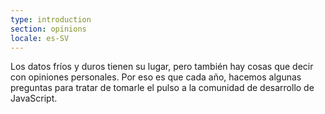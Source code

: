 ```yaml
---
type: introduction
section: opinions
locale: es-SV
---
```

 Los datos fríos y duros tienen su lugar, pero también hay cosas que decir con opiniones personales. Por eso es que cada año, hacemos algunas preguntas para tratar de tomarle el pulso a la comunidad de desarrollo de JavaScript.
